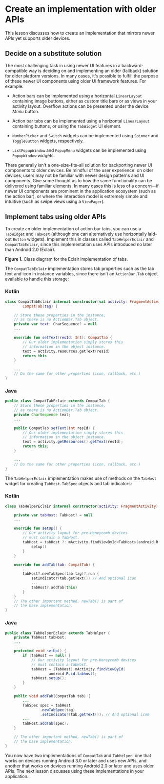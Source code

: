 # Create an implementation with older APIs

This lesson discusses how to create an implementation that mirrors newer APIs yet supports older devices.

Decide on a substitute solution
-------------------------------

The most challenging task in using newer UI features in a backward-compatible way is deciding on and implementing an older (fallback) solution for older platform versions. In many cases, it's possible to fulfill the purpose of these newer UI components using older UI framework features. For example:

*   Action bars can be implemented using a horizontal `LinearLayout` containing image buttons, either as custom title bars or as views in your activity layout. Overflow actions can be presented under the device _Menu_ button.
    
*   Action bar tabs can be implemented using a horizontal `LinearLayout` containing buttons, or using the `TabWidget` UI element.
    
*   `NumberPicker` and `Switch` widgets can be implemented using `Spinner` and `ToggleButton` widgets, respectively.
    
*   `ListPopupWindow` and `PopupMenu` widgets can be implemented using `PopupWindow` widgets.
    

There generally isn't a one-size-fits-all solution for backporting newer UI components to older devices. Be mindful of the user experience: on older devices, users may not be familiar with newer design patterns and UI components. Give some thought as to how the same functionality can be delivered using familiar elements. In many cases this is less of a concern—if newer UI components are prominent in the application ecosystem (such as the action bar), or where the interaction model is extremely simple and intuitive (such as swipe views using a `ViewPager`).

Implement tabs using older APIs
-------------------------------

To create an older implementation of action bar tabs, you can use a `TabWidget` and `TabHost` (although one can alternatively use horizontally laid-out `Button` widgets). Implement this in classes called `TabHelperEclair` and `CompatTabEclair`, since this implementation uses APIs introduced no later than Android 2.0 (Eclair).

**Figure 1.** Class diagram for the Eclair implementation of tabs.

The `CompatTabEclair` implementation stores tab properties such as the tab text and icon in instance variables, since there isn't an `ActionBar.Tab` object available to handle this storage:

### Kotlin

```kotlin
class CompatTabEclair internal constructor(val activity: FragmentActivity, tag: String) :
        CompatTab(tag) {

    // Store these properties in the instance,
    // as there is no ActionBar.Tab object.
    private var text: CharSequence? = null
    ...

    override fun setText(resId: Int): CompatTab {
        // Our older implementation simply stores this
        // information in the object instance.
        text = activity.resources.getText(resId)
        return this
    }

    ...
    // Do the same for other properties (icon, callback, etc.)
}
```

### Java

```java
public class CompatTabEclair extends CompatTab {
    // Store these properties in the instance,
    // as there is no ActionBar.Tab object.
    private CharSequence text;
    ...

    public CompatTab setText(int resId) {
        // Our older implementation simply stores this
        // information in the object instance.
        text = activity.getResources().getText(resId);
        return this;
    }

    ...
    // Do the same for other properties (icon, callback, etc.)
}
```

The `TabHelperEclair` implementation makes use of methods on the `TabHost` widget for creating `TabHost.TabSpec` objects and tab indicators:

### Kotlin

```kotlin
class TabHelperEclair internal constructor(activity: FragmentActivity) : TabHelper(activity) {

    private var tabHost: TabHost? = null
    ...

    override fun setUp() {
        // Our activity layout for pre-Honeycomb devices
        // must contain a TabHost.
        tabHost = tabHost ?: mActivity.findViewById<TabHost>(android.R.id.tabhost).apply {
            setup()
        }
    }

    override fun addTab(tab: CompatTab) {
        ...
        tabHost?.newTabSpec(tab.tag)?.run {
            setIndicator(tab.getText()) // And optional icon
            ...
            tabHost?.addTab(this)
        }
    }
    // The other important method, newTab() is part of
    // the base implementation.
}
```

### Java

```java
public class TabHelperEclair extends TabHelper {
    private TabHost tabHost;
    ...

    protected void setUp() {
        if (tabHost == null) {
            // Our activity layout for pre-Honeycomb devices
            // must contain a TabHost.
            tabHost = (TabHost) mActivity.findViewById(
                    android.R.id.tabhost);
            tabHost.setup();
        }
    }

    public void addTab(CompatTab tab) {
        ...
        TabSpec spec = tabHost
                .newTabSpec(tag)
                .setIndicator(tab.getText()); // And optional icon
        ...
        tabHost.addTab(spec);
    }

    // The other important method, newTab() is part of
    // the base implementation.
}
```

You now have two implementations of `CompatTab` and `TabHelper`: one that works on devices running Android 3.0 or later and uses new APIs, and another that works on devices running Android 2.0 or later and uses older APIs. The next lesson discusses using these implementations in your application.